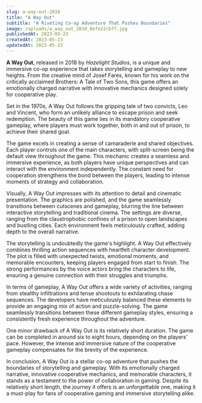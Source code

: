 ```yaml
---
slug: a-way-out-2018
title: "A Way Out"
subtitle: "A Riveting Co-op Adventure That Pushes Boundaries"
image: /uploads/a_way_out_2018_8efe22cb7f.jpg
publishedAt: 2023-05-23
createdAt: 2023-05-23
updatedAt: 2023-05-23
---
```


__A Way Out__, released in 2018 by _Hazelight Studios_, is a unique and immersive co-op experience that takes storytelling and gameplay to new heights. From the creative mind of Josef Fares, known for his work on the critically acclaimed Brothers: A Tale of Two Sons, this game offers an emotionally charged narrative with innovative mechanics designed solely for cooperative play.

Set in the 1970s, A Way Out follows the gripping tale of two convicts, Leo and Vincent, who form an unlikely alliance to escape prison and seek redemption. The beauty of this game lies in its mandatory cooperative gameplay, where players must work together, both in and out of prison, to achieve their shared goal.

The game excels in creating a sense of camaraderie and shared objectives. Each player controls one of the main characters, with split-screen being the default view throughout the game. This mechanic creates a seamless and immersive experience, as both players have unique perspectives and can interact with the environment independently. The constant need for cooperation strengthens the bond between the players, leading to intense moments of strategy and collaboration.

Visually, A Way Out impresses with its attention to detail and cinematic presentation. The graphics are polished, and the game seamlessly transitions between cutscenes and gameplay, blurring the line between interactive storytelling and traditional cinema. The settings are diverse, ranging from the claustrophobic confines of a prison to open landscapes and bustling cities. Each environment feels meticulously crafted, adding depth to the overall narrative.

The storytelling is undoubtedly the game's highlight. A Way Out effectively combines thrilling action sequences with heartfelt character development. The plot is filled with unexpected twists, emotional moments, and memorable encounters, keeping players engaged from start to finish. The strong performances by the voice actors bring the characters to life, ensuring a genuine connection with their struggles and triumphs.

In terms of gameplay, A Way Out offers a wide variety of activities, ranging from stealthy infiltrations and tense shootouts to exhilarating chase sequences. The developers have meticulously balanced these elements to provide an engaging mix of action and puzzle-solving. The game seamlessly transitions between these different gameplay styles, ensuring a consistently fresh experience throughout the adventure.

One minor drawback of A Way Out is its relatively short duration. The game can be completed in around six to eight hours, depending on the players' pace. However, the intense and immersive nature of the cooperative gameplay compensates for the brevity of the experience.

In conclusion, A Way Out is a stellar co-op adventure that pushes the boundaries of storytelling and gameplay. With its emotionally charged narrative, innovative cooperative mechanics, and memorable characters, it stands as a testament to the power of collaboration in gaming. Despite its relatively short length, the journey it offers is an unforgettable one, making it a must-play for fans of cooperative gaming and immersive storytelling alike.

